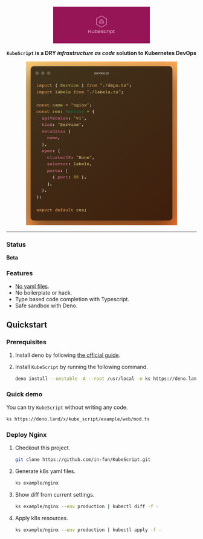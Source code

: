 <div align="center">
<p align="center">
<img width="256" alt="cover" src="doc/image/cover_photo.png"/>

**`KubeScript` is a DRY *infrastructure as code* solution to Kubernetes DevOps**

<img width="400" alt="demo" src="doc/image/service.ts.png"/>
</p>
</div>

<hr/>

### Status

**Beta**

### Features

* [No yaml files](https://noyaml.com/).
* No boilerplate or hack.
* Type based code completion with Typescript.
* Safe sandbox with Deno.

## Quickstart

### Prerequisites


1. Install deno by following [the official guide](https://deno.land/manual@v1.28.1/getting_started/installation).
2. Install `KubeScript` by running the following command.

   ```bash
   deno install --unstable -A --root /usr/local -n ks https://deno.land/x/kube_script@v0.2.0/main.ts
   ```
### Quick demo

You can try `KubeScript` without writing any code.
```bash
ks https://deno.land/x/kube_script/example/web/mod.ts
```

### Deploy Nginx

1. Checkout this project.
   ```bash
   git clone https://github.com/in-fun/KubeScript.git
   ```

1. Generate k8s yaml files.

   ```bash
   ks example/nginx
   ```
2. Show diff from current settings.

   ```bash
   ks example/nginx --env production | kubectl diff -f -
   ```
3. Apply k8s resources.

   ```bash
   ks example/nginx --env production | kubectl apply -f -
   ```


